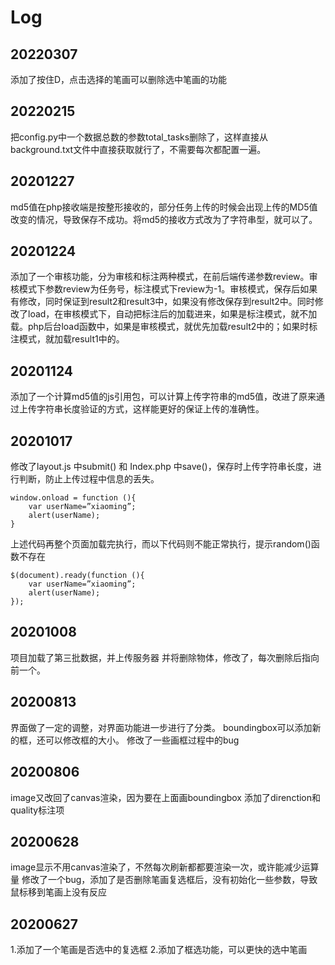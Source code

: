 # Log

## 20220307
添加了按住D，点击选择的笔画可以删除选中笔画的功能

## 20220215
把config.py中一个数据总数的参数total_tasks删除了，这样直接从background.txt文件中直接获取就行了，不需要每次都配置一遍。

## 20201227
md5值在php接收端是按整形接收的，部分任务上传的时候会出现上传的MD5值改变的情况，导致保存不成功。将md5的接收方式改为了字符串型，就可以了。

## 20201224
添加了一个审核功能，分为审核和标注两种模式，在前后端传递参数review。审核模式下参数review为任务号，标注模式下review为-1。审核模式，保存后如果有修改，同时保证到result2和result3中，如果没有修改保存到result2中。同时修改了load，在审核模式下，自动把标注后的加载进来，如果是标注模式，就不加载。php后台load函数中，如果是审核模式，就优先加载result2中的；如果时标注模式，就加载result1中的。

## 20201124
添加了一个计算md5值的js引用包，可以计算上传字符串的md5值，改进了原来通过上传字符串长度验证的方式，这样能更好的保证上传的准确性。

## 20201017
修改了layout.js 中submit() 和 Index.php 中save()，保存时上传字符串长度，进行判断，防止上传过程中信息的丢失。
```
window.onload = function (){
    var userName=”xiaoming”;
    alert(userName);
}
```  
上述代码再整个页面加载完执行，而以下代码则不能正常执行，提示random()函数不存在
```
$(document).ready(function (){
    var userName=”xiaoming”;
    alert(userName);
});
```  

## 20201008
项目加载了第三批数据，并上传服务器
并将删除物体，修改了，每次删除后指向前一个。

## 20200813
界面做了一定的调整，对界面功能进一步进行了分类。
boundingbox可以添加新的框，还可以修改框的大小。
修改了一些画框过程中的bug

## 20200806
image又改回了canvas渲染，因为要在上面画boundingbox
添加了direnction和quality标注项

## 20200628
image显示不用canvas渲染了，不然每次刷新都都要渲染一次，或许能减少运算量
修改了一个bug，添加了是否删除笔画复选框后，没有初始化一些参数，导致鼠标移到笔画上没有反应

## 20200627
1.添加了一个笔画是否选中的复选框
2.添加了框选功能，可以更快的选中笔画







